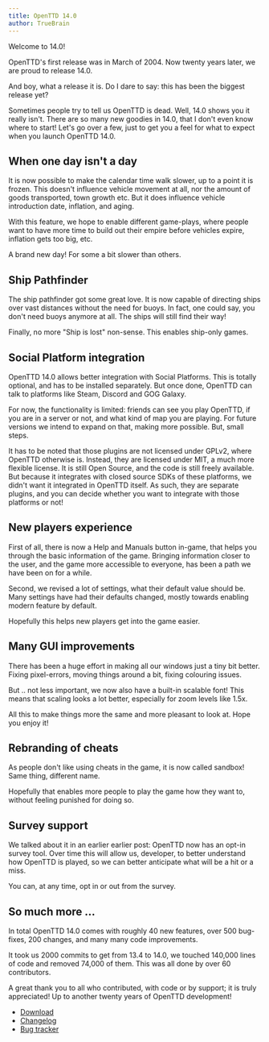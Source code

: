```yaml
---
title: OpenTTD 14.0
author: TrueBrain
---
```


Welcome to 14.0!

OpenTTD's first release was in March of 2004.
Now twenty years later, we are proud to release 14.0.

And boy, what a release it is.
Do I dare to say: this has been the biggest release yet?

Sometimes people try to tell us OpenTTD is dead.
Well, 14.0 shows you it really isn't.
There are so many new goodies in 14.0, that I don't even know where to start!
Let's go over a few, just to get you a feel for what to expect when you launch OpenTTD 14.0.

## When one day isn't a day

It is now possible to make the calendar time walk slower, up to a point it is frozen.
This doesn't influence vehicle movement at all, nor the amount of goods transported, town growth etc.
But it does influence vehicle introduction date, inflation, and aging.

With this feature, we hope to enable different game-plays, where people want to have more time to build out their empire before vehicles expire, inflation gets too big, etc.

A brand new day!
For some a bit slower than others.

## Ship Pathfinder

The ship pathfinder got some great love.
It is now capable of directing ships over vast distances without the need for buoys.
In fact, one could say, you don't need buoys anymore at all.
The ships will still find their way!

Finally, no more "Ship is lost" non-sense.
This enables ship-only games.

## Social Platform integration

OpenTTD 14.0 allows better integration with Social Platforms.
This is totally optional, and has to be installed separately.
But once done, OpenTTD can talk to platforms like Steam, Discord and GOG Galaxy.

For now, the functionality is limited: friends can see you play OpenTTD, if you are in a server or not, and what kind of map you are playing.
For future versions we intend to expand on that, making more possible.
But, small steps.

It has to be noted that those plugins are not licensed under GPLv2, where OpenTTD otherwise is.
Instead, they are licensed under MIT, a much more flexible license.
It is still Open Source, and the code is still freely available.
But because it integrates with closed source SDKs of these platforms, we didn't want it integrated in OpenTTD itself.
As such, they are separate plugins, and you can decide whether you want to integrate with those platforms or not!

## New players experience

First of all, there is now a Help and Manuals button in-game, that helps you through the basic information of the game.
Bringing information closer to the user, and the game more accessible to everyone, has been a path we have been on for a while.

Second, we revised a lot of settings, what their default value should be.
Many settings have had their defaults changed, mostly towards enabling modern feature by default.

Hopefully this helps new players get into the game easier.

## Many GUI improvements

There has been a huge effort in making all our windows just a tiny bit better.
Fixing pixel-errors, moving things around a bit, fixing colouring issues.

But .. not less important, we now also have a built-in scalable font!
This means that scaling looks a lot better, especially for zoom levels like 1.5x.

All this to make things more the same and more pleasant to look at.
Hope you enjoy it!

## Rebranding of cheats

As people don't like using cheats in the game, it is now called sandbox!
Same thing, different name.

Hopefully that enables more people to play the game how they want to, without feeling punished for doing so.

## Survey support

We talked about it in an earlier earlier post: OpenTTD now has an opt-in survey tool.
Over time this will allow us, developer, to better understand how OpenTTD is played, so we can better anticipate what will be a hit or a miss.

You can, at any time, opt in or out from the survey.

## So much more ...

In total OpenTTD 14.0 comes with roughly 40 new features, over 500 bug-fixes, 200 changes, and many many code improvements.

It took us 2000 commits to get from 13.4 to 14.0, we touched 140,000 lines of code and removed 74,000 of them.
This was all done by over 60 contributors.

A great thank you to all who contributed, with code or by support; it is truly appreciated!
Up to another twenty years of OpenTTD development!


* [Download](https://www.openttd.org/downloads/openttd-releases/latest.html)
* [Changelog](https://cdn.openttd.org/openttd-releases/14.0/changelog.txt)
* [Bug tracker](https://github.com/OpenTTD/OpenTTD/issues)
